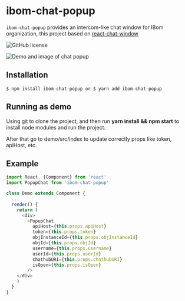 # ibom-chat-popup

`ibom-chat-popup` provides an intercom-like chat window for IBom organization, this project based on <a href="https://www.npmjs.com/package/react-chat-window">react-chat-window</a>

![GitHub license](https://img.shields.io/github/package-json/v/kingofthestack/react-chat-window.svg?style=flat-square) 
<a href="https://www.npmjs.com/package/react-chat-window" target="\_parent">
</a>

![Demo and image of chat popup](https://i.imgur.com/Q6jE9Vm.png)


## Installation

```
$ npm install ibom-chat-popup or $ yarn add ibom-chat-popup
```

## Running as demo

Using git to clone the project, and then run <b>yarn install && npm start</b> to install node modules and run the project.

After that go to demo/src/index to update correctly props like token, apiHost, etc.

## Example

``` javascript
import React, {Component} from 'react'
import PopupChat from 'ibom-chat-popup'

class Demo extends Component {
  ...
  render() {
    return (
      <div>
        <PopupChat
          apiHost={this.props.apiHost}
          token={this.props.token}
          objInstanceId={this.props.objInstanceId}
          objId={this.props.objId}
          username={this.props.username}
          userId={this.props.userId}
          chathubURI={this.props.chathubURI}
          isOpen={this.props.isOpen}
        />
    </div>
    )
  }
}
```


